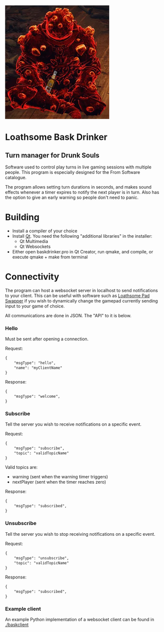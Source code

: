 ![Loathsome Bask Drinker](./bask-drinker.png)

# Loathsome Bask Drinker
## Turn manager for Drunk Souls

Software used to control play turns in live gaming sessions with multiple people. This program is especially designed for the From Software catalogue.

The program allows setting turn durations in seconds, and makes sound effects whenever a timer expires to notify the next player is in turn. Also has the option to give an early warning so people don't need to panic.

# Building

* Install a compiler of your choice
* Install [Qt](https://www.qt.io/). You need the following "additional libraries" in the installer:
	* Qt Multimedia
	* Qt Websockets
* Either open baskdrinker.pro in Qt Creator, run qmake, and compile, or execute qmake + make from terminal

# Connectivity

The program can host a websocket server in localhost to send notifications to your client. This can be useful with software such as [Loathsome Pad Swapper](https://github.com/Sonicus/loathsome-pad-swapper) if you wish to dynamically change the gamepad currently sending input to your game of choice.

All communications are done in JSON. The "API" to it is below.

### Hello

Must be sent after opening a connection.

Request:

```
{
	"msgType": "hello",
	"name": "myClientName"
}
```

Response:

```
{
	"msgType": "welcome",
}
```

### Subscribe

Tell the server you wish to receive notifications on a specific event.

Request:

```
{
	"msgType": "subscribe",
	"topic": "validTopicName"
}
```

Valid topics are:

* warning (sent when the warning timer triggers)
* nextPlayer (sent when the timer reaches zero)

Response:

```
{
	"msgType": "subscribed",
}
```

### Unsubscribe

Tell the server you wish to stop receiving notifications on a specific event.

Request:

```
{
	"msgType": "unsubscribe",
	"topic": "validTopicName"
}
```

Response:

```
{
	"msgType": "subscribed",
}
```

### Example client

An example Python implementation of a websocket client can be found in [./baskclient](./baskclient)